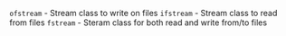 `ofstream` - Stream class to write on files
`ifstream` - Stream class to read from files
`fstream` - Steram class for both read and write from/to files

